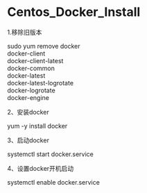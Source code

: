 # Centos_Docker_Install
1.移除旧版本

sudo yum remove docker \
                  docker-client \
                  docker-client-latest \
                  docker-common \
                  docker-latest \
                  docker-latest-logrotate \
                  docker-logrotate \
                  docker-engine

2、安装docker

yum -y install docker

3、启动docker

systemctl start docker.service

4、设置docker开机启动

systemctl enable docker.service
